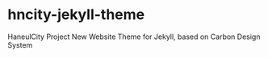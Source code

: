 # hncity-jekyll-theme
HaneulCity Project New Website Theme for Jekyll, based on Carbon Design System
